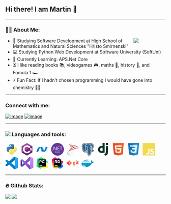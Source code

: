 ## Hi there! I am Martin 👋

---

### :man_technologist: About Me:

<img src="https://imgur.com/x31Nhga.gif" width="20%" align="right">

-   :open_book: Studying Software Development at High School of Mathematics and Natural Sciences "Hristo Smirnenski"
-   :computer: Studying Python Web Development at Software University (SoftUni)
-   :seedling: Currently Learning: APS.Net Core
-   :hourglass_flowing_sand: I like reading books :books:, videogames :video_game:, maths :triangular_ruler:, history :scroll:, and Fomula 1 :racing_car:
-   :zap: Fun Fact: If I hadn't chosen programming I would have gone into chemistry :scientist:

---

### Connect with me:

[![image](https://img.shields.io/badge/Gmail-D14836?style=for-the-badge&logo=gmail&logoColor=white)](mailto:martin.tsenev@gmail.com)
[![image](https://img.shields.io/badge/Goodreads-372213?style=for-the-badge&logo=goodreads&logoColor=white)](https://www.goodreads.com/user/show/156810556-martin-tsenev)

---

### <img src="https://camo.githubusercontent.com/ec5c8741e4ed88b1a5824e32558e15983dbaf6b46ca017418a32e39b4036ba3b/68747470733a2f2f6d65646961322e67697068792e636f6d2f6d656469612f51737347456d706b79454f684243623765312f67697068792e6769663f6369643d656366303565343761306e336769316266716e74716d6f62386739616964316f796a327772336473336d67373030626c267269643d67697068792e676966" width="2.5%"> Languages and tools:

<div>
    <img src="https://github.com/devicons/devicon/blob/master/icons/python/python-original.svg" height="40" width="40" />&nbsp;
    <img src="https://github.com/devicons/devicon/blob/master/icons/csharp/csharp-original.svg" height="40" width="40" />&nbsp;
    <img src="https://github.com/devicons/devicon/blob/master/icons/dot-net/dot-net-original.svg" height="40" width="40" />&nbsp;
    <img src="https://github.com/devicons/devicon/blob/master/icons/dotnetcore/dotnetcore-original.svg" height="40" width="40" />&nbsp;
    <img src="https://github.com/devicons/devicon/blob/master/icons/microsoftsqlserver/microsoftsqlserver-original.svg" height="40" width="40" />&nbsp;
    <img src="https://github.com/devicons/devicon/blob/master/icons/postgresql/postgresql-original.svg" height="40" width="40" />&nbsp;
    <img src="https://github.com/devicons/devicon/blob/master/icons/django/django-plain.svg" height="40" width="40" />&nbsp;
    <img src="https://github.com/devicons/devicon/blob/master/icons/html5/html5-original.svg" height="40" width="40" />&nbsp;
    <img src="https://github.com/devicons/devicon/blob/master/icons/css3/css3-original.svg" height="40" width="40" />&nbsp;
    <img src="https://github.com/devicons/devicon/blob/master/icons/javascript/javascript-plain.svg" height="40" width="40" />&nbsp;
    <img src="https://github.com/devicons/devicon/blob/master/icons/vscode/vscode-original.svg" height="40" width="40" />&nbsp;
    <img src="https://github.com/devicons/devicon/blob/master/icons/visualstudio/visualstudio-original.svg" height="40" width="40" />&nbsp;
    <img src="https://github.com/devicons/devicon/blob/master/icons/pycharm/pycharm-original.svg" height="40" width="40" />&nbsp;
    <img src="https://github.com/devicons/devicon/blob/master/icons/rider/rider-original.svg" height="40" width="40" />&nbsp;
    <img src="https://github.com/devicons/devicon/blob/master/icons/git/git-plain-wordmark.svg" height="40" width="40" />&nbsp;
    <img src="https://github.com/devicons/devicon/blob/master/icons/docker/docker-plain.svg" height="40" width="40" />&nbsp;
</div>

---

### :fire: Github Stats:

<p align="left">
    <img max-width="100%" src="https://github-readme-streak-stats.herokuapp.com/?user={MartinTs168}&theme=vision-friendly-dark" />
    <img max-width="100%" src="https://github-readme-stats.vercel.app/api/top-langs/?username=MartinTs168&layout=compact&theme=vision-friendly-dark" />
</p>

